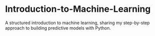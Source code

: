 # Introduction-to-Machine-Learning
A structured introduction to machine learning, sharing my step-by-step approach to building predictive models with Python.
